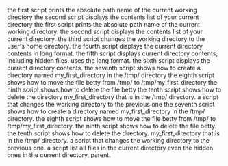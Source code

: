 the first script prints the absolute path name of the current working directory
the second script displays the contents list of your current directory
the first script prints the absolute path name of the current working directory.
the second script displays the contents list of your current directory.
the third script changes the working directory to the user's home directory.
the fourth script displays the current directory contents in long format.
the fifth script displays current directory contents, including hidden files. uses the long format.
the sixth script displays the current directory contents.
the seventh script shows how to create a directory named my_first_directory in the /tmp/ directory
the eighth script shows how to move the file betty from /tmp/ to /tmp/my_first_directory
the ninth script shows how to delete the file betty
the tenth script shows how to delete the directory my_first_directory that is in the /tmp/ directory.
a script that changes the working directory to the previous one
the seventh script shows how to create a directory named my_first_directory in the /tmp/ directory.
the eighth script shows how to move the file betty from /tmp/ to /tmp/my_first_directory.
the ninth script shows how to delete the file betty.
the tenth script shows how to delete the directory. my_first_directory that is in the /tmp/ directory.
a script that changes the working directory to the previous one.
a script list all files in the current directory even the hidden ones in the current directory, parent.
